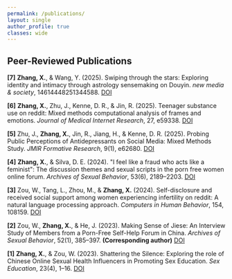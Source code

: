 ```yaml
---
permalink: /publications/
layout: single
author_profile: true
classes: wide
---
```


## Peer-Reviewed Publications

**[7]** **Zhang, X.**, & Wang, Y. (2025). Swiping through the stars: Exploring identity and intimacy through astrology sensemaking on Douyin. *new media & society*, 14614448251344588. [DOI](https://doi.org/10.1177/14614448251344588)

**[6]** **Zhang, X.**, Zhu, J., Kenne, D. R., & Jin, R. (2025). Teenager substance use on reddit: Mixed methods computational analysis of frames and emotions. *Journal of Medical Internet Research*, 27, e59338. [DOI](https://doi.org/10.2196/59338)

**[5]** Zhu, J., **Zhang, X.**, Jin, R., Jiang, H., & Kenne, D. R. (2025). Probing Public Perceptions of Antidepressants on Social Media: Mixed Methods Study. *JMIR Formative Research*, 9(1), e62680. [DOI](https://doi.org/10.2196/62680)

**[4]** **Zhang, X.**, & Silva, D. E. (2024). "I feel like a fraud who acts like a feminist": The discussion themes and sexual scripts in the porn free women online forum. *Archives of Sexual Behavior*, 53(6), 2189–2203. [DOI](https://doi.org/10.1007/s10508-024-02858-w)

**[3]** Zou, W., Tang, L., Zhou, M., & **Zhang, X.** (2024). Self-disclosure and received social support among women experiencing infertility on reddit: A natural language processing approach. *Computers in Human Behavior*, 154, 108159. [DOI](https://doi.org/10.1016/j.chb.2024.108159)

**[2]** Zou, W., **Zhang, X.**, & He, J. (2023). Making Sense of Jiese: An Interview Study of Members from a Porn-Free Self-Help Forum in China. *Archives of Sexual Behavior*, 52(1), 385–397. **(Corresponding author)** [DOI](https://doi.org/10.1080/13691058.2025.2516118)

**[1]** **Zhang, X.**, & Zou, W. (2023). Shattering the Silence: Exploring the role of Chinese Online Sexual Health Influencers in Promoting Sex Education. *Sex Education*, 23(4), 1–16. [DOI](https://doi.org/10.1080/14681811.2023.2272734)

